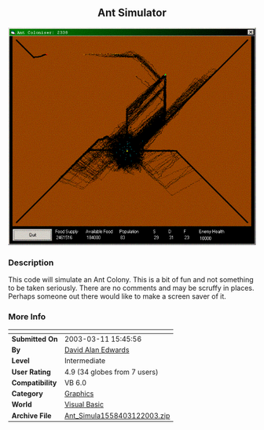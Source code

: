﻿<div align="center">

## Ant Simulator

<img src="PIC20033121732138656.GIF">
</div>

### Description

This code will simulate an Ant Colony. This is a bit of fun and not something to be taken seriously. There are no comments and may be scruffy in places. Perhaps someone out there would like to make a screen saver of it.
 
### More Info
 


<span>             |<span>
---                |---
**Submitted On**   |2003-03-11 15:45:56
**By**             |[David Alan Edwards](https://github.com/Planet-Source-Code/PSCIndex/blob/master/ByAuthor/david-alan-edwards.md)
**Level**          |Intermediate
**User Rating**    |4.9 (34 globes from 7 users)
**Compatibility**  |VB 6\.0
**Category**       |[Graphics](https://github.com/Planet-Source-Code/PSCIndex/blob/master/ByCategory/graphics__1-46.md)
**World**          |[Visual Basic](https://github.com/Planet-Source-Code/PSCIndex/blob/master/ByWorld/visual-basic.md)
**Archive File**   |[Ant\_Simula1558403122003\.zip](https://github.com/Planet-Source-Code/david-alan-edwards-ant-simulator__1-43964/archive/master.zip)








